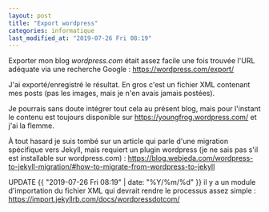 ```yaml
---
layout: post
title: "Export wordpress"
categories: informatique
last_modified_at: "2019-07-26 Fri 08:19"
---
```


Exporter mon blog *wordpress.com* était assez facile une fois trouvée l'URL adéquate
via une recherche Google : <https://wordpress.com/export/>

J'ai exporté/enregistré le résultat. En gros c'est un fichier XML contenant mes
posts (pas les images, mais je n'en avais jamais postées).

Je pourrais sans doute intégrer tout cela au présent blog, mais pour l'instant
le contenu est toujours disponible sur <https://youngfrog.wordpress.com/> et
j'ai la flemme.

À tout hasard je suis tombé sur un article qui parle d'une migration spécifique vers Jekyll, mais requiert un plugin wordpress (je ne sais pas s'il est installable sur wordpress.com) :
<https://blog.webjeda.com/wordpress-to-jekyll-migration/#how-to-migrate-from-wordpress-to-jekyll>

UPDATE {{ "2019-07-26 Fri 08:19" | date: "%Y/%m/%d" }} il y a un module d'importation du fichier XML qui
devrait rendre le processus assez simple :
<https://import.jekyllrb.com/docs/wordpressdotcom/>
